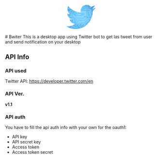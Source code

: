 <p align="center">
<img src="misc/logo.png" alt="drawing" width="100"/>
</p>
# Bwiter
This is a desktop app using Twitter bot to get las tweet from user and send notification on your desktop

## API Info
### API used
Twitter API: https://developer.twitter.com/en

### API Ver.
**v1.1**

### API auth 
You have to fill the api auth info with your own for the oauth1:
* API key
* API secret key
* Access token
* Access token secret